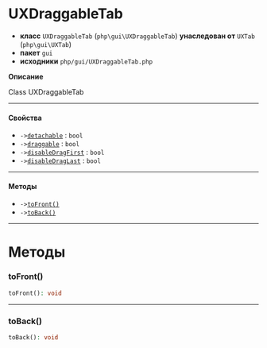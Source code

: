 # UXDraggableTab

- **класс** `UXDraggableTab` (`php\gui\UXDraggableTab`) **унаследован от** `UXTab` (`php\gui\UXTab`)
- **пакет** `gui`
- **исходники** `php/gui/UXDraggableTab.php`

**Описание**

Class UXDraggableTab

---

#### Свойства

- `->`[`detachable`](#prop-detachable) : `bool`
- `->`[`draggable`](#prop-draggable) : `bool`
- `->`[`disableDragFirst`](#prop-disabledragfirst) : `bool`
- `->`[`disableDragLast`](#prop-disabledraglast) : `bool`

---

#### Методы

- `->`[`toFront()`](#method-tofront)
- `->`[`toBack()`](#method-toback)

---
# Методы

<a name="method-tofront"></a>

### toFront()
```php
toFront(): void
```

---

<a name="method-toback"></a>

### toBack()
```php
toBack(): void
```